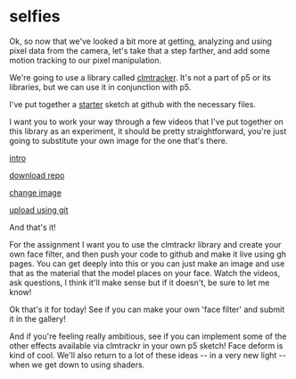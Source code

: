 # selfies

Ok, so now that we've looked a bit more at getting, analyzing and using pixel data from the camera, let's take that a step farther, and add some motion tracking to our pixel manipulation.

We're going to use a library called [clmtracker](https://github.com/auduno/clmtrackr). It's not a part of p5 or its libraries, but we can use it in conjunction with p5.

I've put together a [starter](https://github.com/socalledsound/clmtrackr-mask) sketch at github with the necessary files.

I want you to work your way through a few videos that I've put together on this library as an experiment, it should be pretty straightforward, you're just going to substitute your own image for the one that's there.

[intro](https://youtu.be/h5Gt-LL8VGY)


[download repo](https://youtu.be/b4oqkqVedms)


[change image](https://youtu.be/T2E0YdYzjhc)


[upload using git](https://youtu.be/6L6oZLe1T1U)



And that's it!

For the assignment I want you to use the clmtrackr library and create your own face filter, and then push your code to github and make it live using gh pages. You can get deeply into this or you can just make an image and use that as the material that the model places on your face. Watch the videos, ask questions, I think it'll make sense but if it doesn't, be sure to let me know!

Ok that's it for today! See if you can make your own 'face filter' and submit it in the gallery!

And if you're feeling really ambitious, see if you can implement some of the other effects available via clmtrackr in your own p5 sketch! Face deform is kind of cool. We'll also return to a lot of these ideas -- in a very new light -- when we get down to using shaders.
